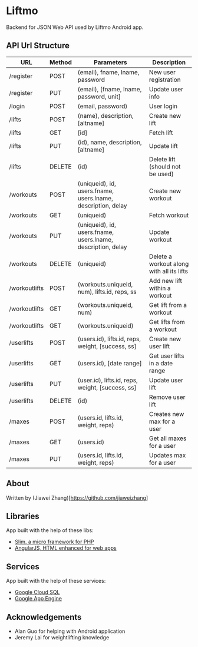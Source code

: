 # Liftmo

Backend for JSON Web API used by Liftmo Android app.

## API Url Structure

| URL | Method | Parameters | Description |
| --- | ------ | ---------- | ----------- |
| /register | POST | (email), fname, lname, password | New user registration |
| /register | PUT | (email), [fname, lname, password, unit] | Update user info |
| /login | POST | (email, password) | User login |
| /lifts | POST | (name), description, [altname] | Create new lift |
| /lifts | GET | [id] | Fetch lift |
| /lifts | PUT | (id), name, description, [altname] | Update lift |
| /lifts | DELETE | (id) | Delete lift (should not be used) |
| /workouts | POST | (uniqueid), id, users.fname, users.lname, description, delay | Create new workout |
| /workouts | GET | (uniqueid) | Fetch workout |
| /workouts | PUT | (uniqueid), id, users.fname, users.lname, description, delay | Update workout |
| /workouts | DELETE | (uniqueid) | Delete a workout along with all its lifts |
| /workoutlifts | POST | (workouts.uniqueid, num), lifts.id, reps, ss | Add new lift within a workout |
| /workoutlifts | GET | (workouts.uniqueid, num) | Get lift from a workout |
| /workoutlifts | GET | (workouts.uniqueid) | Get lifts from a workout |
| /userlifts | POST | (users.id), lifts.id, reps, weight, [success, ss] | Create new user lift |
| /userlifts | GET | (users.id), [date range] | Get user lifts in a date range |
| /userlifts | PUT | (user.id), lifts.id, reps, weight, [success, ss] | Update user lift |
| /userlifts | DELETE | (id) | Remove user lift |
| /maxes | POST | (users.id, lifts.id, weight, reps) | Creates new max for a user |
| /maxes | GET | (users.id) | Get all maxes for a user |
| /maxes | PUT | (users.id, lifts.id, weight, reps) | Updates max for a user |

## About

Written by (Jiawei Zhang)[https://github.com/jiaweizhang]

## Libraries

App built with the help of these libs:

* [Slim, a micro framework for PHP](http://www.slimframework.com/)
* [AngularJS, HTML enhanced for web apps](https://angularjs.org/)

## Services

App built with the help of these services:

* [Google Cloud SQL](https://cloud.google.com/sql/)
* [Google App Engine](https://cloud.google.com/appengine/)

## Acknowledgements

* Alan Guo for helping with Android application
* Jeremy Lai for weightlifting knowledge